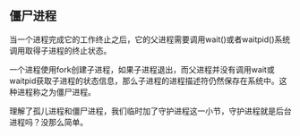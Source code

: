
## 僵尸进程

当一个进程完成它的工作终止之后，它的父进程需要调用wait()或者waitpid()系统调用取得子进程的终止状态。

一个进程使用fork创建子进程，如果子进程退出，而父进程并没有调用wait或waitpid获取子进程的状态信息，那么子进程的进程描述符仍然保存在系统中。这种进程称之为僵尸进程。

理解了孤儿进程和僵尸进程，我们临时加了守护进程这一小节，守护进程就是后台进程吗？没那么简单。
